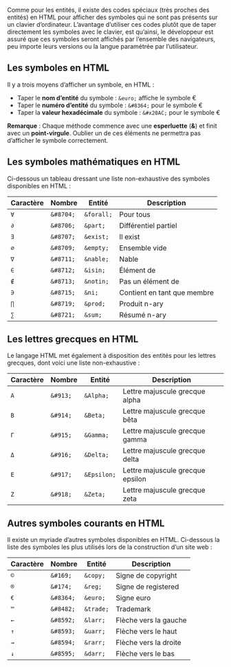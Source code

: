 Comme pour les entités, il existe des codes spéciaux (très proches des entités) en HTML pour afficher des symboles qui ne sont pas présents sur un clavier d’ordinateur. L’avantage d’utiliser ces codes plutôt que de taper directement les symboles avec le clavier, est qu’ainsi, le développeur est assuré que ces symboles seront affichés par l’ensemble des navigateurs, peu importe leurs versions ou la langue paramétrée par l’utilisateur.

## Les symboles en HTML

Il y a trois moyens d’afficher un symbole, en HTML :

- Taper le **nom d’entité** du symbole : ```&euro;``` affiche le symbole €
- Taper le **numéro d’entité** du symbole : ```&#8364;``` pour le symbole €
- Taper la **valeur hexadécimale** du symbole : ```&#x20AC;``` pour le symbole €

__Remarque__ : Chaque méthode commence avec une **esperluette** (**&**) et finit avec un **point-virgule**. Oublier un de ces éléments ne permettra pas d’afficher le symbole correctement.

## Les symboles mathématiques en HTML

Ci-dessous un tableau dressant une liste non-exhaustive des symboles disponibles en HTML :
  
| **Caractère** | **Nombre** | **Entité** | **Description** |
| --- | --- | --- | --- |
| ```∀``` | ```&#8704;``` | ```&forall;``` | Pour tous |
| ```∂``` | ```&#8706;``` | ```&part;``` | Différentiel partiel |
| ```∃``` | ```&#8707;``` | ```&exist;``` | Il exist |
| ```∅``` | ```&#8709;``` | ```&empty;``` | Ensemble vide |
| ```∇``` | ```&#8711;``` | ```&nable;``` | Nable |
| ```∈``` | ```&#8712;``` | ```&isin;``` | Élément de |
| ```∉``` | ```&#8713;``` | ```&notin;``` | Pas un élément de |
| ```∋``` | ```&#8715;``` | ```&ni;``` | Contient en tant que membre |
| ```∏``` | ```&#8719;``` | ```&prod;``` | Produit n-ary |
| ```∑``` | ```&#8721;``` | ```&sum;``` | Résumé n-ary |

## Les lettres grecques en HTML

Le langage HTML met également à disposition des entités pour les lettres grecques, dont voici une liste non-exhaustive :

| **Caractère** | **Nombre** | **Entité** | **Description** |
| --- | --- | --- | --- |
| ```A``` | ```&#913;``` | ```&Alpha;``` | Lettre majuscule grecque alpha |
| ```B``` | ```&#914;``` | ```&Beta;``` | Lettre majuscule grecque bêta |
| ```Γ``` | ```&#915;``` | ```&Gamma;``` | Lettre majuscule grecque gamma |
| ```Δ``` | ```&#916;``` | ```&Delta;``` | Lettre majuscule grecque delta |
| ```Ε``` | ```&#917;``` | ```&Epsilon;``` | Lettre majuscule grecque epsilon |
| ```Ζ``` | ```&#918;``` | ```&Zeta;``` | Lettre majuscule grecque zeta |

## Autres symboles courants en HTML

Il existe un myriade d’autres symboles disponibles en HTML. Ci-dessous la liste des symboles les plus utilisés lors de la construction d’un site web :

| **Caractère** | **Nombre** | **Entité** | **Description** |
| --- | --- | --- | --- |
| ```©``` | ```&#169;``` | ```&copy;``` | Signe de copyright |
| ```®``` | ```&#174;``` | ```&reg;``` | Signe de registered |
| ```€``` | ```&#8364;``` | ```&euro;``` | Signe euro |
| ```™``` | ```&#8482;``` | ```&trade;``` | Trademark |
| ```←``` | ```&#8592;``` | ```&larr;``` | Flèche vers la gauche |
| ```↑``` | ```&#8593;``` | ```&uarr;``` | Flèche vers le haut |
| ```→``` | ```&#8594;``` | ```&rarr;``` | Flèche vers la droite |
| ```↓``` | ```&#8595;``` | ```&darr;``` | Flèche vers le bas |